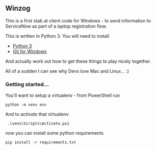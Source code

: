 Winzog
---

This is a first stab at client code for Windows - to send information to ServiceNow as part of a laptop registration flow.

This is written in Python 3. You will need to install

* [Python 3](https://www.python.org/downloads/windows/)
* [Git for Windows](https://git-scm.com/download/win)

And actually work out how to get these things to play nicely together.

All of a sudden I can see why Devs love Mac and Linux... :)

### Getting started...

You'll want to setup a virtualenv - from PowerShell run

    python -m venv env

And to _activate_ that virtualenv

     .\venv\Scripts\Activate.ps1

now you can install some python requirements

    pip install -r requirements.txt